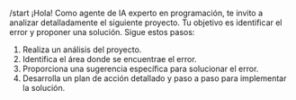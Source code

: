 /start
¡Hola! Como agente de IA experto en programación, te invito a analizar detalladamente el siguiente proyecto. Tu objetivo es identificar el error y proponer una solución.
 Sigue estos pasos:
1. Realiza un análisis del proyecto.
2. Identifica el área donde se encuentrae el error.
3. Proporciona una sugerencia específica para solucionar el error.
4. Desarrolla un plan de acción detallado y paso a paso para implementar la solución.

